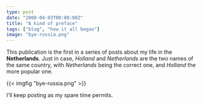 ```yaml
---
type: post
date: "2008-04-03T00:00:00Z"
title: "A kind of preface"
tags: ["blog", "how it all began"]
image: "bye-russia.png"
---
```


This publication is the first in a series of posts about my life in the **Netherlands**. Just in case, *Holland* and *Netherlands* are the two names of the same country, with *Netherlands* being the correct one, and *Holland* the more popular one.

<!--more-->

{{< imgfig "bye-russia.png" >}}

I'll keep posting as my spare time permits.
